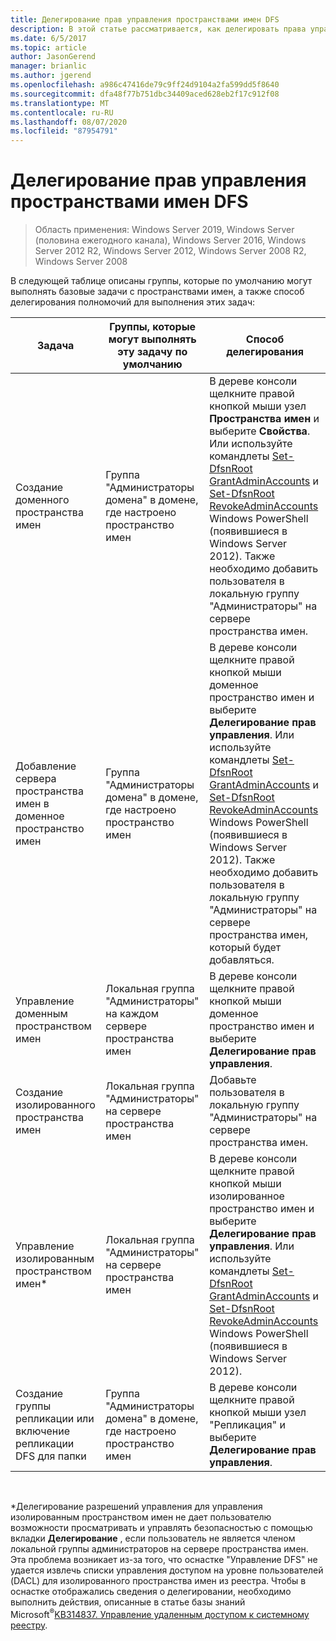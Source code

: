 ```yaml
---
title: Делегирование прав управления пространствами имен DFS
description: В этой статье рассматривается, как делегировать права управления пространствами имен DFS, а также какие группы могут по умолчанию выполнять задачи, связанные с пространствами имен.
ms.date: 6/5/2017
ms.topic: article
author: JasonGerend
manager: brianlic
ms.author: jgerend
ms.openlocfilehash: a986c47416de79c9ff24d9104a2fa599dd5f8640
ms.sourcegitcommit: dfa48f77b751dbc34409aced628eb2f17c912f08
ms.translationtype: MT
ms.contentlocale: ru-RU
ms.lasthandoff: 08/07/2020
ms.locfileid: "87954791"
---
```

# <a name="delegate-management-permissions-for-dfs-namespaces"></a>Делегирование прав управления пространствами имен DFS

> Область применения: Windows Server 2019, Windows Server (половина ежегодного канала), Windows Server 2016, Windows Server 2012 R2, Windows Server 2012, Windows Server 2008 R2, Windows Server 2008

В следующей таблице описаны группы, которые по умолчанию могут выполнять базовые задачи с пространствами имен, а также способ делегирования полномочий для выполнения этих задач:

|Задача | Группы, которые могут выполнять эту задачу по умолчанию | Способ делегирования |
|---|---|---|
|Создание доменного пространства имен|Группа "Администраторы домена" в домене, где настроено пространство имен|В дереве консоли щелкните правой кнопкой мыши узел **Пространства имен** и выберите **Свойства**. Или используйте командлеты [Set-DfsnRoot GrantAdminAccounts](/powershell/module/dfsn/set-dfsnroot?view=win10-ps) и [Set-DfsnRoot RevokeAdminAccounts](/powershell/module/dfsn/set-dfsnroot?view=win10-ps) Windows PowerShell (появившиеся в Windows Server 2012). Также необходимо добавить пользователя в локальную группу "Администраторы" на сервере пространства имен.|
|Добавление сервера пространства имен в доменное пространство имен|Группа "Администраторы домена" в домене, где настроено пространство имен| В дереве консоли щелкните правой кнопкой мыши доменное пространство имен и выберите **Делегирование прав управления**. Или используйте командлеты [Set-DfsnRoot GrantAdminAccounts](/powershell/module/dfsn/set-dfsnroot?view=win10-ps) и [Set-DfsnRoot RevokeAdminAccounts](/powershell/module/dfsn/set-dfsnroot?view=win10-ps) Windows PowerShell (появившиеся в Windows Server 2012). Также необходимо добавить пользователя в локальную группу "Администраторы" на сервере пространства имен, который будет добавляться.|
|Управление доменным пространством имен|Локальная группа "Администраторы" на каждом сервере пространства имен| В дереве консоли щелкните правой кнопкой мыши доменное пространство имен и выберите **Делегирование прав управления**. |
|Создание изолированного пространства имен|Локальная группа "Администраторы" на сервере пространства имен| Добавьте пользователя в локальную группу "Администраторы" на сервере пространства имен. |
|Управление изолированным пространством имен*|Локальная группа "Администраторы" на сервере пространства имен| В дереве консоли щелкните правой кнопкой мыши изолированное пространство имен и выберите **Делегирование прав управления**. Или используйте командлеты [Set-DfsnRoot GrantAdminAccounts](/powershell/module/dfsn/set-dfsnroot?view=win10-ps) и [Set-DfsnRoot RevokeAdminAccounts](/powershell/module/dfsn/set-dfsnroot?view=win10-ps) Windows PowerShell (появившиеся в Windows Server 2012).|
|Создание группы репликации или включение репликации DFS для папки|Группа "Администраторы домена" в домене, где настроено пространство имен| В дереве консоли щелкните правой кнопкой мыши узел "Репликация" и выберите **Делегирование прав управления**. |

<br />

\*Делегирование разрешений управления для управления изолированным пространством имен не дает пользователю возможности просматривать и управлять безопасностью с помощью вкладки **Делегирование** , если пользователь не является членом локальной группы администраторов на сервере пространства имен. Эта проблема возникает из-за того, что оснастке "Управление DFS" не удается извлечь списки управления доступом на уровне пользователей (DACL) для изолированного пространства имен из реестра. Чтобы в оснастке отображались сведения о делегировании, необходимо выполнить действия, описанные в статье базы знаний Microsoft<sup>®</sup>[KB314837. Управление удаленным доступом к системному реестру](https://go.microsoft.com/fwlink?linkid=46803).
